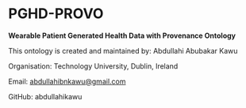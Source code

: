 # PGHD-PROVO

**Wearable Patient Generated Health Data with Provenance Ontology**


This ontology is created and maintained by: Abdullahi Abubakar Kawu 

Organisation: Technology University, Dublin, Ireland

Email: abdullahibnkawu@gmail.com 

GitHub: abdullahikawu